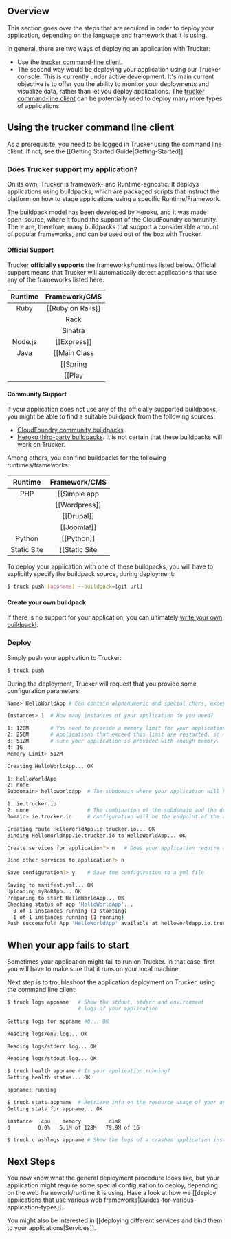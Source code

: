 ## Overview
This section goes over the steps that are required in order to deploy your application, depending on the language and framework that it is using.

In general, there are two ways of deploying an application with Trucker:

* Use the [trucker command-line client].
* The second way would be deploying your application using our Trucker console. This is currently under active development. It's main current objective is to offer you the ability to monitor your deployments and visualize data, rather than let you deploy applications. The [trucker command-line client] can be potentially used to deploy many more types of applications.

<!-- 
## Using the trucker dashboard

The trucker dashboard is currently in active development. When it goes live, you will be able to use it to instantly launch several application types, with the following steps:

* Click 'Deploy new app'
* Select an application type from the grid menu
* Type in a domain name for your application
* Click 'Deploy'

After your application is done being deployed, you will be able to configure it. From the dashboard, you can perform  actions such as scaling your application, adding services to it (e.g, MySQL), or edit the application domains. 
-->

## Using the trucker command line client
As a prerequisite, you need to be logged in Trucker using the command line client. If not, see the [[Getting Started Guide|Getting-Started]].

### Does Trucker support my application?

On its own, Trucker is framework- and Runtime-agnostic. It deploys applications using buildpacks, which are packaged scripts that instruct the platform on how to stage applications using a specific Runtime/Framework. 

The buildpack model has been developed by Heroku, and it was made open-source, where it found the support of the CloudFoundry community. There are, therefore, many buildpacks that support a considerable amount of popular frameworks, and can be used out of the box with Trucker.

#### Official Support

Trucker **officially supports** the frameworks/runtimes listed below. Official support means that Trucker will automatically detect applications that use any of the frameworks listed here. 

| Runtime | Framework/CMS |
|:-------:|:---------:|
| Ruby    | [[Ruby on Rails]] |
|         | Rack |
|         | Sinatra |
| Node.js | [[Express]]|
|Java     | [[Main Class|Java#Main-Class]] |
|         | [[Spring|Java#Spring]] |
|         | [[Play|Java#Play]]   |

#### Community Support

If your application does not use any of the officially supported buildpacks, you might be able to find a suitable buildpack from the following sources:

* [CloudFoundry community buildpacks](https://github.com/cloudfoundry-community/cf-docs-contrib/wiki/Buildpacks). 
* [Heroku third-party buildpacks](https://devcenter.heroku.com/articles/third-party-buildpacks). It is not certain that these buildpacks will work on Trucker.
 

Among others, you can find buildpacks for the following runtimes/frameworks:

| Runtime | Framework/CMS |
|:-------:|:---------:|
| PHP     | [[Simple app|PHP]] |
|         | [[Wordpress]]  | 
|         | [[Drupal]] |
|         | [[Joomla!]]|
| Python  | [[Python]] |
| Static Site|[[Static Site|Nginx]]|


To deploy your application with one of these buildpacks, you will have to explicitly specify the buildpack source, during deployment:

```bash
$ truck push [appname] --buildpack=[git url]
```

#### Create your own buildpack

If there is no support for your application, you can ultimately [write your own buildpack!](https://github.com/cloudfoundry/cf-docs/blob/master/source/docs/using/deploying-apps/custom-buildpacks.html.md). 


### Deploy

Simply push your application to Trucker:
```bash
$ truck push
```

During the deployment, Trucker will request that you provide some configuration parameters:

```bash
Name> HelloWorldApp # Can contain alphanumeric and special chars, except spaces.
```

```bash
Instances> 1  # How many instances of your application do you need?

1: 128M       # You need to provide a memory limit for your application container. 
2: 256M       # Applications that exceed this limit are restarted, so make
3: 512M       # sure your application is provided with enough memory.
4: 1G                            
Memory Limit> 512M

Creating HelloWorldApp... OK

1: HelloWorldApp
2: none
Subdomain> helloworldapp  # The subdomain where your application will be available at

1: ie.trucker.io
2: none                   # The combination of the subdomain and the domain 
Domain> ie.trucker.io     # configuration will be the endpoint of the application

Creating route HelloWorldApp.ie.trucker.io... OK
Binding HelloWorldApp.ie.trucker.io to HelloWorldApp... OK

Create services for application?> n   # Does your application require a service (e.g, MySQL DB)?

Bind other services to application?> n

Save configuration?> y    # Save the configuration to a yml file

Saving to manifest.yml... OK
Uploading myRoRApp... OK
Preparing to start HelloWorldApp... OK
Checking status of app 'HelloWorldApp'...
  0 of 1 instances running (1 starting)
  1 of 1 instances running (1 running)
Push successful! App 'HelloWorldApp' available at helloworldapp.ie.trucker.io
```

## When your app fails to start

Sometimes your application might fail to run on Trucker. In that case, first you will have to make sure that it runs on your local machine.

Next step is to troubleshoot the application deployment on Trucker, using the command line client:
```bash
$ truck logs appname   # Show the stdout, stderr and environment 
                       # logs of your application
                       
Getting logs for appname #0... OK

Reading logs/env.log... OK

Reading logs/stderr.log... OK

Reading logs/stdout.log... OK
```

```bash
$ truck health appname # Is your application running?
Getting health status... OK

appname: running
```

```bash
$ truck stats appname  # Retrieve info on the resource usage of your app
Getting stats for appname... OK

instance   cpu    memory         disk
0         0.0%   5.1M of 128M   79.9M of 1G
```

```bash
$ truck crashlogs appname # Show the logs of a crashed application instance
```

## Next Steps
You now know what the general deployment procedure looks like, but your application might require some special configuration to deploy, depending on the web framework/runtime it is using. Have a look at how we [[deploy applications that use various web frameworks|Guides-for-various-application-types]].

You might also be interested in [[deploying different services and bind them to your applications|Services]].


[trucker dashboard]: http://dashboard.ie.trucker.io
[trucker command-line client]: http://rubygems.org/gems/trucker
[1]: http://rubygems.org/gems/trucker

